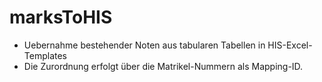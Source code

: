 # marksToHIS

- Uebernahme bestehender Noten aus tabularen Tabellen in HIS-Excel-Templates
- Die Zurordnung erfolgt über die Matrikel-Nummern als Mapping-ID.
